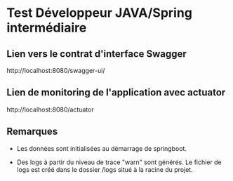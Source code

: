 # Test Développeur JAVA/Spring intermédiaire


## Lien vers le contrat d'interface Swagger

http://localhost:8080/swagger-ui/

## Lien de monitoring de l'application avec actuator
http://localhost:8080/actuator

## Remarques
- Les données sont initialisées au démarrage de springboot.

- Des logs à partir du niveau de trace "warn" sont générés. Le fichier de logs est créé dans le dossier /logs situé à la racine du projet.

